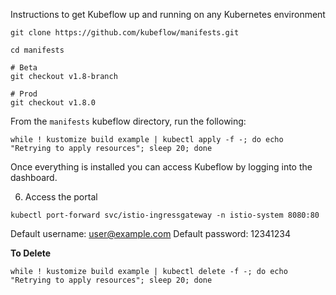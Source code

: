 Instructions to get Kubeflow up and running on any Kubernetes environment

```
git clone https://github.com/kubeflow/manifests.git
```

```
cd manifests
```

```
# Beta
git checkout v1.8-branch

# Prod
git checkout v1.8.0
```

From the `manifests` kubeflow directory, run the following:
```
while ! kustomize build example | kubectl apply -f -; do echo "Retrying to apply resources"; sleep 20; done
```

Once everything is installed you can access Kubeflow by logging into the dashboard.

6. Access the portal
```
kubectl port-forward svc/istio-ingressgateway -n istio-system 8080:80
```

Default username: user@example.com
Default password: 12341234

**To Delete**
```
while ! kustomize build example | kubectl delete -f -; do echo "Retrying to apply resources"; sleep 20; done
```
